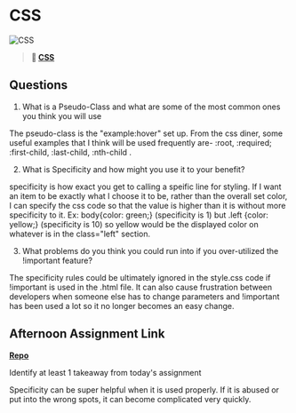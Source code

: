 # CSS

![CSS](https://bcw.blob.core.windows.net/public/cssUnit/1411879719053976)

> **📖 [CSS](https://codeworksacademy.com/fs-student-guide/resources/wk1/03-CSS)**

## Questions

1. What is a Pseudo-Class and what are some of the most common ones you think you will use

The pseudo-class is the "example:hover" set up. From the css diner, some useful examples that I think will be used frequently are- :root, :required; :first-child, :last-child, :nth-child .

2. What is Specificity and how might you use it to your benefit?

specificity is how exact you get to calling a speific line for styling. If I want an item to be exactly what I choose it to be, rather than the overall set color, I can specify the css code so that the value is higher than it is without more specificity to it. Ex: body{color: green;} (specificity is 1) but .left {color: yellow;} (specificity is 10) so yellow would be the displayed color on whatever is in the class="left" section.

3. What problems do you think you could run into if you over-utilized the !important feature?

The specificity rules could be ultimately ignored in the style.css code if !important is used in the .html file. It can also cause frustration between developers when someone else has to change parameters and !important has been used a lot so it no longer becomes an easy change.

## Afternoon Assignment Link

**[Repo](https://github.com/kyleem20/projects/tree/main/day-2)**

Identify at least 1 takeaway from today's assignment

Specificity can be super helpful when it is used properly. If it is abused or put into the wrong spots, it can become complicated very quickly.
